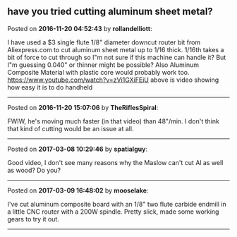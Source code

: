 ## have you tried cutting aluminum sheet metal?
Posted on **2016-11-20 04:52:43** by **rollandelliott**:

I have used a $3 single flute 1/8" diameter downcut router bit from Aliexpress.com to cut aluminum sheet metal up to 1/16 thick.  1/16th takes a bit of force to cut through so I"m not sure if this machine can handle it? But I"m guessing 0.040" or thinner might be possible? Also Aluminum Composite Material with plastic core would probably work too. 
https://www.youtube.com/watch?v=zVi1GXiFEiU
above is video showing how easy it is to do handheld

---

Posted on **2016-11-20 15:07:06** by **TheRiflesSpiral**:

FWIW, he's moving much faster (in that video) than 48"/min. I don't think that kind of cutting would be an issue at all.

---

Posted on **2017-03-08 10:29:46** by **spatialguy**:

Good video, I don't see many reasons why the Maslow can't cut Al as well as wood? Do you?

---

Posted on **2017-03-09 16:48:02** by **mooselake**:

I've cut aluminum composite board with an 1/8" two flute carbide endmill in a little CNC router with a 200W spindle.  Pretty slick, made some working gears to try it out.

---

